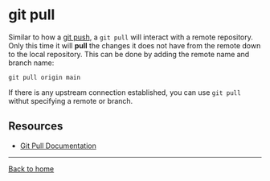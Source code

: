 # git pull
Similar to how a [git push](./Push.md), a `git pull` will interact with a remote repository. Only this time it will **pull** the changes it does not have from the remote down to the local repository.
This can be done by adding the remote name and branch name:
```
git pull origin main
```
If there is any upstream connection established, you can use `git pull` withut specifying a remote or branch.
## Resources
- [Git Pull Documentation](https://git-scm.com/docs/git-pull)
---
[Back to home](../README.md)

